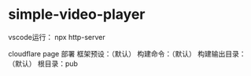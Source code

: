 # simple-video-player
vscode运行：
npx http-server

cloudflare page 部署
框架预设：（默认）
构建命令：（默认）
构建输出目录：（默认）
根目录：pub

